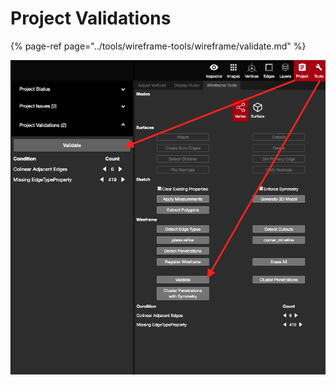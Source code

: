 # Project Validations

{% page-ref page="../tools/wireframe-tools/wireframe/validate.md" %}



![](../.gitbook/assets/validate%20%283%29.png)

